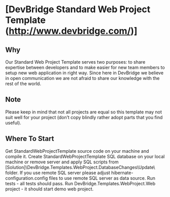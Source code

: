 ﻿[DevBridge Standard Web Project Template (http://www.devbridge.com/)]
=======================================================================
## Why
Our Standard Web Project Template serves two purposes: to share expertise between developers and to make easier for new team members to setup new web application in right way. Since here in DevBridge we believe in open communication we are not afraid to share our knowledge with the rest of the world.

## Note
Please keep in mind that not all projects are equal so this template may not suit well for your project (don’t copy blindly rather adopt parts that you find useful).

## Where To Start
Get StandardWebProjectTemplate source code on your machine and compile it.
Create StandardWebProjectTemplate SQL database on your local machine or remove server and apply SQL scripts from [Solution]\DevBridge.Templates.WebProject.DatabaseChanges\Update\ folder. If you use remote SQL server please adjust hibernate-configuration.config files to use remote SQL server as data source.
Run tests - all tests should pass.
Run DevBridge.Templates.WebProject.Web project - it should start demo web project.
